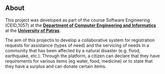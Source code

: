 ## About 

This project was developed as part of the course Software Engineering (CEID_1057) at the **[Department of Computer Engineering and Informatics](https://www.ceid.upatras.gr/en/)** at the **[University of Patras](https://www.upatras.gr/en/)**.

The aim of this projectis to develop a collaborative system for registration
requests for assistance (types of need) and the servicing of needs in a community that
has been affected by a natural disaster (e.g. flood, earthquake, etc.). Through the platform,
a citizen can declare that they have requirements for various items (eg water, food, medicine)
or to state that they have a surplus and can donate certain items.

